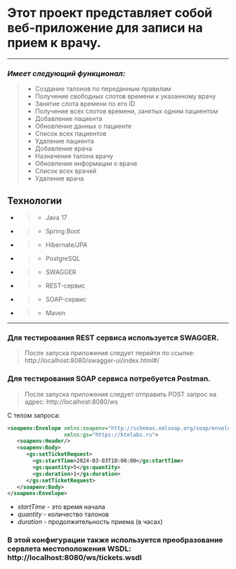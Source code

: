 # Этот проект представляет собой веб-приложение для записи на прием к врачу.

---
### _**Имеет следующий функционал:**_
> * Создание талонов по переданным правилам
> * Получение свободных слотов времени к указанному врачу
> * Занятие слота времени по его ID
> * Получение всех слотов времени, занятых одним пациентом
> * Добавление пациента
> * Обновление данных о пациенте
> * Список всех пациентов
> * Удаление пациента
> * Добавление врача
> * Назначение талона врачу
> * Обновление информации о враче
> * Список всех врачей
> * Удаление врача

## Технологии

- > * Java 17
- > * Spring Boot
- > * Hibernate/JPA
- > * PostgreSQL
- > * SWAGGER
- > * REST-сервис
- > * SOAP-сервис
- > * Maven

___


### Для тестирования REST сервиса используется SWAGGER.

> После запуска приложения следует перейти по ссылке:  http://localhost:8080/swagger-ui/index.html#/

### Для тестирования SOAP сервиса потребуется Postman.

> После запуска приложения следует отправить POST запрос на адрес: http://localhost:8080/ws

С телом запроса:
```xml
<soapenv:Envelope xmlns:soapenv="http://schemas.xmlsoap.org/soap/envelope/"
				  xmlns:gs="https://ktelabs.ru">
   <soapenv:Header/>
   <soapenv:Body>
      <gs:setTicketRequest>
        <gs:startTime>2024-03-03T10:00:00</gs:startTime>
        <gs:quantity>5</gs:quantity>
        <gs:duration>1</gs:duration>
      </gs:setTicketRequest>
   </soapenv:Body>
</soapenv:Envelope>
```

- _startTime_ - это время начала
- _quantity_ - количество талонов
- _duration_ - продолжительность приема (в часах)

### В этой конфигурации также используется преобразование сервлета местоположения WSDL: http://localhost:8080/ws/tickets.wsdl